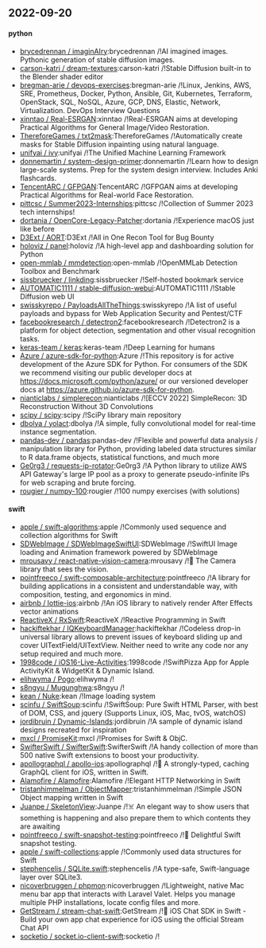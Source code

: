 ## 2022-09-20

#### python
* [brycedrennan / imaginAIry](https://github.com/brycedrennan/imaginAIry):brycedrennan /!AI imagined images. Pythonic generation of stable diffusion images.
* [carson-katri / dream-textures](https://github.com/carson-katri/dream-textures):carson-katri /!Stable Diffusion built-in to the Blender shader editor
* [bregman-arie / devops-exercises](https://github.com/bregman-arie/devops-exercises):bregman-arie /!Linux, Jenkins, AWS, SRE, Prometheus, Docker, Python, Ansible, Git, Kubernetes, Terraform, OpenStack, SQL, NoSQL, Azure, GCP, DNS, Elastic, Network, Virtualization. DevOps Interview Questions
* [xinntao / Real-ESRGAN](https://github.com/xinntao/Real-ESRGAN):xinntao /!Real-ESRGAN aims at developing Practical Algorithms for General Image/Video Restoration.
* [ThereforeGames / txt2mask](https://github.com/ThereforeGames/txt2mask):ThereforeGames /!Automatically create masks for Stable Diffusion inpainting using natural language.
* [unifyai / ivy](https://github.com/unifyai/ivy):unifyai /!The Unified Machine Learning Framework
* [donnemartin / system-design-primer](https://github.com/donnemartin/system-design-primer):donnemartin /!Learn how to design large-scale systems. Prep for the system design interview. Includes Anki flashcards.
* [TencentARC / GFPGAN](https://github.com/TencentARC/GFPGAN):TencentARC /!GFPGAN aims at developing Practical Algorithms for Real-world Face Restoration.
* [pittcsc / Summer2023-Internships](https://github.com/pittcsc/Summer2023-Internships):pittcsc /!Collection of Summer 2023 tech internships!
* [dortania / OpenCore-Legacy-Patcher](https://github.com/dortania/OpenCore-Legacy-Patcher):dortania /!Experience macOS just like before
* [D3Ext / AORT](https://github.com/D3Ext/AORT):D3Ext /!All in One Recon Tool for Bug Bounty
* [holoviz / panel](https://github.com/holoviz/panel):holoviz /!A high-level app and dashboarding solution for Python
* [open-mmlab / mmdetection](https://github.com/open-mmlab/mmdetection):open-mmlab /!OpenMMLab Detection Toolbox and Benchmark
* [sissbruecker / linkding](https://github.com/sissbruecker/linkding):sissbruecker /!Self-hosted bookmark service
* [AUTOMATIC1111 / stable-diffusion-webui](https://github.com/AUTOMATIC1111/stable-diffusion-webui):AUTOMATIC1111 /!Stable Diffusion web UI
* [swisskyrepo / PayloadsAllTheThings](https://github.com/swisskyrepo/PayloadsAllTheThings):swisskyrepo /!A list of useful payloads and bypass for Web Application Security and Pentest/CTF
* [facebookresearch / detectron2](https://github.com/facebookresearch/detectron2):facebookresearch /!Detectron2 is a platform for object detection, segmentation and other visual recognition tasks.
* [keras-team / keras](https://github.com/keras-team/keras):keras-team /!Deep Learning for humans
* [Azure / azure-sdk-for-python](https://github.com/Azure/azure-sdk-for-python):Azure /!This repository is for active development of the Azure SDK for Python. For consumers of the SDK we recommend visiting our public developer docs at https://docs.microsoft.com/python/azure/ or our versioned developer docs at https://azure.github.io/azure-sdk-for-python.
* [nianticlabs / simplerecon](https://github.com/nianticlabs/simplerecon):nianticlabs /![ECCV 2022] SimpleRecon: 3D Reconstruction Without 3D Convolutions
* [scipy / scipy](https://github.com/scipy/scipy):scipy /!SciPy library main repository
* [dbolya / yolact](https://github.com/dbolya/yolact):dbolya /!A simple, fully convolutional model for real-time instance segmentation.
* [pandas-dev / pandas](https://github.com/pandas-dev/pandas):pandas-dev /!Flexible and powerful data analysis / manipulation library for Python, providing labeled data structures similar to R data.frame objects, statistical functions, and much more
* [Ge0rg3 / requests-ip-rotator](https://github.com/Ge0rg3/requests-ip-rotator):Ge0rg3 /!A Python library to utilize AWS API Gateway's large IP pool as a proxy to generate pseudo-infinite IPs for web scraping and brute forcing.
* [rougier / numpy-100](https://github.com/rougier/numpy-100):rougier /!100 numpy exercises (with solutions)

#### swift
* [apple / swift-algorithms](https://github.com/apple/swift-algorithms):apple /!Commonly used sequence and collection algorithms for Swift
* [SDWebImage / SDWebImageSwiftUI](https://github.com/SDWebImage/SDWebImageSwiftUI):SDWebImage /!SwiftUI Image loading and Animation framework powered by SDWebImage
* [mrousavy / react-native-vision-camera](https://github.com/mrousavy/react-native-vision-camera):mrousavy /!📸
The Camera library that sees the vision.
* [pointfreeco / swift-composable-architecture](https://github.com/pointfreeco/swift-composable-architecture):pointfreeco /!A library for building applications in a consistent and understandable way, with composition, testing, and ergonomics in mind.
* [airbnb / lottie-ios](https://github.com/airbnb/lottie-ios):airbnb /!An iOS library to natively render After Effects vector animations
* [ReactiveX / RxSwift](https://github.com/ReactiveX/RxSwift):ReactiveX /!Reactive Programming in Swift
* [hackiftekhar / IQKeyboardManager](https://github.com/hackiftekhar/IQKeyboardManager):hackiftekhar /!Codeless drop-in universal library allows to prevent issues of keyboard sliding up and cover UITextField/UITextView. Neither need to write any code nor any setup required and much more.
* [1998code / iOS16-Live-Activities](https://github.com/1998code/iOS16-Live-Activities):1998code /!SwiftPizza App for Apple ActivityKit & WidgetKit & Dynamic Island.
* [elihwyma / Pogo](https://github.com/elihwyma/Pogo):elihwyma /!
* [s8ngyu / Mugunghwa](https://github.com/s8ngyu/Mugunghwa):s8ngyu /!
* [kean / Nuke](https://github.com/kean/Nuke):kean /!Image loading system
* [scinfu / SwiftSoup](https://github.com/scinfu/SwiftSoup):scinfu /!SwiftSoup: Pure Swift HTML Parser, with best of DOM, CSS, and jquery (Supports Linux, iOS, Mac, tvOS, watchOS)
* [jordibruin / Dynamic-Islands](https://github.com/jordibruin/Dynamic-Islands):jordibruin /!A sample of dynamic island designs recreated for inspiration
* [mxcl / PromiseKit](https://github.com/mxcl/PromiseKit):mxcl /!Promises for Swift & ObjC.
* [SwifterSwift / SwifterSwift](https://github.com/SwifterSwift/SwifterSwift):SwifterSwift /!A handy collection of more than 500 native Swift extensions to boost your productivity.
* [apollographql / apollo-ios](https://github.com/apollographql/apollo-ios):apollographql /!📱
A strongly-typed, caching GraphQL client for iOS, written in Swift.
* [Alamofire / Alamofire](https://github.com/Alamofire/Alamofire):Alamofire /!Elegant HTTP Networking in Swift
* [tristanhimmelman / ObjectMapper](https://github.com/tristanhimmelman/ObjectMapper):tristanhimmelman /!Simple JSON Object mapping written in Swift
* [Juanpe / SkeletonView](https://github.com/Juanpe/SkeletonView):Juanpe /!☠️
An elegant way to show users that something is happening and also prepare them to which contents they are awaiting
* [pointfreeco / swift-snapshot-testing](https://github.com/pointfreeco/swift-snapshot-testing):pointfreeco /!📸
Delightful Swift snapshot testing.
* [apple / swift-collections](https://github.com/apple/swift-collections):apple /!Commonly used data structures for Swift
* [stephencelis / SQLite.swift](https://github.com/stephencelis/SQLite.swift):stephencelis /!A type-safe, Swift-language layer over SQLite3.
* [nicoverbruggen / phpmon](https://github.com/nicoverbruggen/phpmon):nicoverbruggen /!Lightweight, native Mac menu bar app that interacts with Laravel Valet. Helps you manage multiple PHP installations, locate config files and more.
* [GetStream / stream-chat-swift](https://github.com/GetStream/stream-chat-swift):GetStream /!💬
iOS Chat SDK in Swift - Build your own app chat experience for iOS using the official Stream Chat API
* [socketio / socket.io-client-swift](https://github.com/socketio/socket.io-client-swift):socketio /!
